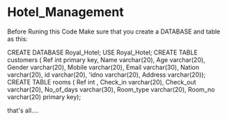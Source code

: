 # Hotel_Management
Before Runing this Code Make sure that you create a DATABASE and table as this:

CREATE DATABASE Royal_Hotel;
USE Royal_Hotel;
CREATE TABLE customers ( Ref int primary key, Name varchar(20), Age varchar(20), Gender varchar(20), Mobile varchar(20), Email varchar(30), Nation varchar(20), id varchar(20),                'idno varchar(20),
                        Address varchar(20));
CREATE TABLE rooms ( Ref int , Check_in varchar(20), Check_out varchar(20), No_of_days varchar(30), Room_type varchar(20), Room_no varchar(20) primary key);

that's all....
